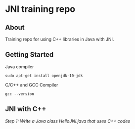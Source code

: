 # JNI training repo

## About
Training repo for using C++ libraries in Java with JNI.

## Getting Started

Java compiler

	sudo apt-get install openjdk-10-jdk


C/C++ and GCC Compiler

	gcc --version

## JNI with C++

*Step 1: Write a Java class HelloJNI.java that uses C++ codes*


